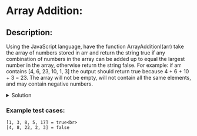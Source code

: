 # Array Addition: 

## Description:

Using the JavaScript language, have the function ArrayAdditionI(arr) take the array of numbers stored in arr and return the string true if any combination of numbers in the array can be added up to equal the largest number in the array, otherwise return the string false. For example: if arr contains [4, 6, 23, 10, 1, 3] the output should return true because 4 + 6 + 10 + 3 = 23. The array will not be empty, will not contain all the same elements, and may contain negative numbers.

<details>
<summary>Solution</summary>

```
  function ArrayAddition(arr) {
    const biggestNumber = arr.sort((a,b) => a - b)[arr.length-1];
    const restElements = arr.splice(0, arr.length - 1);
    
    return restElements.reduce((acc, item) => acc + item, 0) === biggestNumber;
  }

console.log(ArrayAddition([1, 3, 8, 5, 17]));
```
</details>



### Example test cases:

```
[1, 3, 8, 5, 17] = true<br>
[4, 8, 22, 2, 3] = false
```
